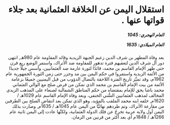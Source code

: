 <h1 dir="rtl">استقلال اليمن عن الخلافة العثمانية بعد جلاء قواتها عنها .</h1>

<h5 dir="rtl">العام الهجري:  1045

العام الميلادي: 1635

</h5>

<p dir="rtl">بعد وفاة المطهر بن شرف الدين زعيم الجبهة الزيدية وقائد المقاومة عام 980هـ, انتهى دور آل شرف الدين لتعقبهم فترة تدهور للمقاومة ضد الأتراك، واستمر الوضع ربع قرن حتى ظهر الإمام القاسم بن محمد، قائدًا لثورة عارمة ضد العثمانيين، وأسس جيلًا جديدًا من الأئمة الزيدية واستمروا في حكم اليمن بين مد وجزر حتى زمن الثورة الجمهورية عام 1962م، وقد تميَّز تاريخ الفترة اللاحقة بالنضال الدؤوب من قبل اليمنيين جميعًا بزعامة الأئمة من بيت الإمام القاسم بن محمد الذي تمكن من فرض صلح مع الوالي العثماني محمد باشا يحق للإمام بمقتضاه من حكم المناطق الشمالية لصنعاء على المذهب الزيدي المخالف لمذهب العثمانيين السُّني الحنفي، وبعد وفاة الإمام القاسم عام 1029هـ / 1620م, خلفه ابنه محمد الملقب بالمؤيد، وهو الذي تمكن بعد انتقاض الصلح بين الطرفين من مقارعة الأتراك، وتم طردهم نهائيًّا من اليمن عام 1045هـ / 1635م, وصارت بذلك اليمن أول ولاية عربية تخرجُ عن فلك الدولة العثمانية، ولكنَّها عادت إلى اليمن ثانية عام 1266هـ / 1848م أي بعد أكثر من قرنين من الزمان.</p></br>
